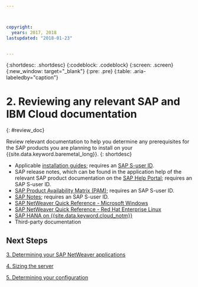 ```yaml
---



copyright:
  years: 2017, 2018
lastupdated: "2018-01-23"


---
```


{:shortdesc: .shortdesc}
{:codeblock: .codeblock}
{:screen: .screen}
{:new_window: target="_blank"}
{:pre: .pre}
{:table: .aria-labeledby="caption"}


# 2. Reviewing any relevant SAP and IBM Cloud documentation
{: #review_doc}

Review relevant documentation to help you determine any prerequisites for the SAP products you are planning to install on your {{site.data.keyword.baremetal_long}}.
{: shortdesc}

  * Applicable [installation guides](https://support.sap.com/software/installations.html); requires an [SAP S-user ID](/docs/infrastructure/sap-netweaver/sap-index.html#getting-started).
  * SAP release notes, which can be found in the application help of the relevant SAP product documentation on the [SAP Help Portal](https://help.sap.com/); requires an SAP S-user ID.
  * [SAP Product Availability Matrix (PAM)](https://apps.support.sap.com/sap/support/pam); requires an SAP S-user ID.
  * [SAP Notes](https://support.sap.com/notes); requires an SAP S-user ID.
  * [SAP NetWeaver Quick Reference - Microsoft Windows](https://console.bluemix.net/docs/infrastructure/sap-netweaver-ms-grq/ms-index.html#getting-started)
  * [SAP NetWeaver Quick Reference - Red Hat Enterprise Linux](https://console.bluemix.net/docs/infrastructure/sap-netweaver-rhel-qrg/rhel-index.html#getting-started)
  * [SAP HANA on {{site.data.keyword.cloud_notm}}](https://console.bluemix.net/docs/infrastructure/sap-hana/hana-index.html#getting-started)
  * Third-party documentation
  
## Next Steps
  
  [3. Determining your SAP NetWeaver applications](/docs/infrastructure/sap-netweaver/sap-determine-apps.html)
    
  [4. Sizing the server](/docs/infrastructure/sap-netweaver/sap-size-server.html)
    
  [5. Determining your configuration](/docs/infrastructure/sap-netweaver/sap-determine-configuration.html)
